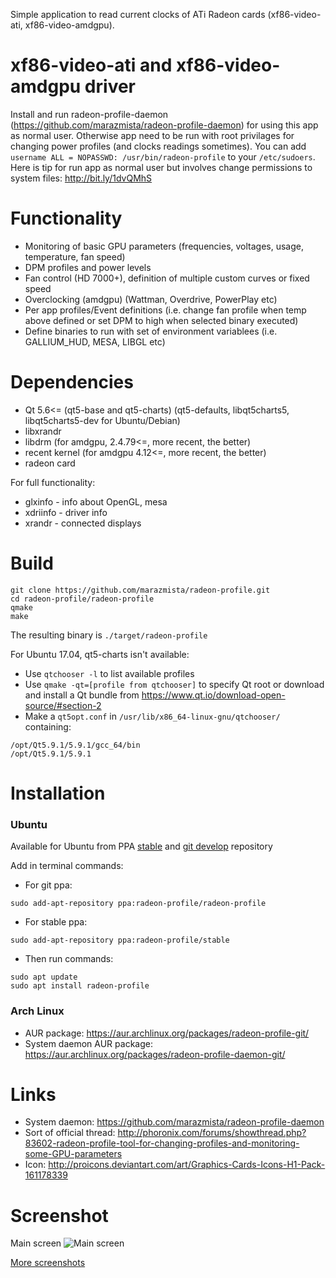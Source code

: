 Simple application to read current clocks of ATi Radeon cards (xf86-video-ati, xf86-video-amdgpu).

# xf86-video-ati and xf86-video-amdgpu  driver
Install and run radeon-profile-daemon (https://github.com/marazmista/radeon-profile-daemon) for using this app as normal user. Otherwise app need to be run with root privilages for changing power profiles (and clocks readings sometimes). You can add `username ALL = NOPASSWD: /usr/bin/radeon-profile` to your `/etc/sudoers`. Here is tip for run app as normal user but involves change permissions to system files: http://bit.ly/1dvQMhS

# Functionality

* Monitoring of basic GPU parameters (frequencies, voltages, usage, temperature, fan speed)
* DPM profiles and power levels
* Fan control (HD 7000+), definition of multiple custom curves or fixed speed
* Overclocking (amdgpu) (Wattman, Overdrive, PowerPlay etc)
* Per app profiles/Event definitions (i.e. change fan profile when temp above defined or set DPM to high when selected binary executed)
* Define binaries to run with set of environment variablees (i.e. GALLIUM_HUD, MESA, LIBGL etc)

# Dependencies

* Qt 5.6<= (qt5-base and qt5-charts) (qt5-defaults, libqt5charts5, libqt5charts5-dev for Ubuntu/Debian)
* libxrandr
* libdrm (for amdgpu, 2.4.79<=, more recent, the better)
* recent kernel (for amdgpu 4.12<=, more recent, the better)
* radeon card

For full functionality:
* glxinfo - info about OpenGL, mesa
* xdriinfo - driver info
* xrandr - connected displays


# Build

```
git clone https://github.com/marazmista/radeon-profile.git
cd radeon-profile/radeon-profile
qmake
make 
```

The resulting binary is `./target/radeon-profile`

For Ubuntu 17.04, qt5-charts isn't available:
* Use `qtchooser -l` to list available profiles
* Use `qmake -qt=[profile from qtchooser]` to specify Qt root or download and install a Qt bundle from https://www.qt.io/download-open-source/#section-2
* Make a `qt5opt.conf` in `/usr/lib/x86_64-linux-gnu/qtchooser/` containing:

```
/opt/Qt5.9.1/5.9.1/gcc_64/bin
/opt/Qt5.9.1/5.9.1
```

# Installation
### Ubuntu 
Available for Ubuntu from PPA [stable](https://launchpad.net/~radeon-profile/+archive/ubuntu/stable) and [git develop](https://launchpad.net/~radeon-profile/+archive/ubuntu/radeon-profile) repository

Add in terminal commands:

* For git ppa: 
```
sudo add-apt-repository ppa:radeon-profile/radeon-profile
```
* For stable ppa: 
```
sudo add-apt-repository ppa:radeon-profile/stable
```
* Then run commands:
```
sudo apt update
sudo apt install radeon-profile
```
### Arch Linux
* AUR package: https://aur.archlinux.org/packages/radeon-profile-git/
* System daemon AUR package: https://aur.archlinux.org/packages/radeon-profile-daemon-git/
# Links

* System daemon: https://github.com/marazmista/radeon-profile-daemon
* Sort of official thread: http://phoronix.com/forums/showthread.php?83602-radeon-profile-tool-for-changing-profiles-and-monitoring-some-GPU-parameters
* Icon: http://proicons.deviantart.com/art/Graphics-Cards-Icons-H1-Pack-161178339

# Screenshot

Main screen
![Main screen](https://i.imgur.com/Z880p47.png)

[More screenshots](http://imgur.com/a/DMRr9)
